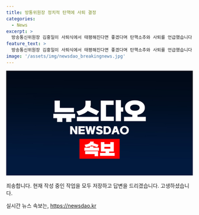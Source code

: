 ```yaml
---
title: 방통위원장 정치적 탄핵에 사퇴 결정
categories:
  - News
excerpt: >
  방송통신위원장 김홍일이 사퇴식에서 태평해진다면 좋겠다며 탄핵소추와 사퇴를 언급했습니다. 국회 탄핵안으로 인한 불행한 상황을 지적하고, 통신정책 지연 우려와 야당의 정치적 의도를 비판했으며, 부당한 의견 개진을 억제하고 새로운 희망을 찾을 것을 당부했습니다.
feature_text: >
  방송통신위원장 김홍일이 사퇴식에서 태평해진다면 좋겠다며 탄핵소추와 사퇴를 언급했습니다. 국회 탄핵안으로 인한 불행한 상황을 지적하고, 통신정책 지연 우려와 야당의 정치적 의도를 비판했으며, 부당한 의견 개진을 억제하고 새로운 희망을 찾을 것을 당부했습니다.
image: '/assets/img/newsdao_breakingnews.jpg'
---
```


<p><img src="/assets/img/newsdao_breakingnews.jpg" alt="ranknews 속보" /></p>

<p>죄송합니다. 현재 작성 중인 작업을 모두 저장하고 답변을 드리겠습니다. 고생하셨습니다.</p>
실시간 뉴스 속보는, <a href="https://newsdao.kr" rel="dofollow">https://newsdao.kr</a>


